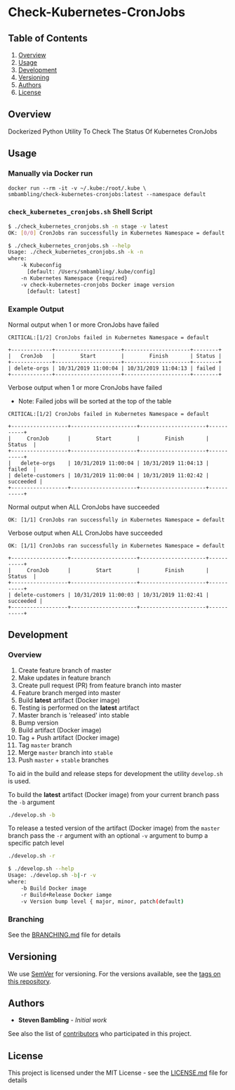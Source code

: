 # Check-Kubernetes-CronJobs

## Table of Contents

1. [Overview](#overview)
1. [Usage](#usage)
1. [Development](#development)
1. [Versioning](#versioning)
1. [Authors](#authors)
1. [License](#license)

## Overview

Dockerized Python Utility To Check The Status Of Kubernetes CronJobs

## Usage

### Manually via Docker run

```
docker run --rm -it -v ~/.kube:/root/.kube \
smbambling/check-kubernetes-cronjobs:latest --namespace default
```

### `check_kubernetes_cronjobs.sh` Shell Script

```bash
$ ./check_kubernetes_cronjobs.sh -n stage -v latest
OK: [0/0] CronJobs ran successfully in Kubernetes Namespace = default
```

```bash
$ ./check_kubernetes_cronjobs.sh --help
Usage: ./check_kubernetes_cronjobs.sh -k -n
where:
    -k Kubeconfig
      [default: /Users/smbambling/.kube/config]
    -n Kubernetes Namespace {required}
    -v check-kubernetes-cronjobs Docker image version
      [default: latest]
```


### Example Output

Normal output when 1 or more CronJobs have failed

```
CRITICAL:[1/2] CronJobs failed in Kubernetes Namespace = default

+-------------+---------------------+---------------------+--------+
|   CronJob   |        Start        |        Finish       | Status |
+-------------+---------------------+---------------------+--------+
| delete-orgs | 10/31/2019 11:00:04 | 10/31/2019 11:04:13 | failed |
+-------------+---------------------+---------------------+--------+
```

Verbose output when 1 or more CronJobs have failed

 * Note: Failed jobs will be sorted at the top of the table

```
CRITICAL:[1/2] CronJobs failed in Kubernetes Namespace = default

+------------------+---------------------+---------------------+-----------+
|     CronJob      |        Start        |        Finish       |   Status  |
+------------------+---------------------+---------------------+-----------+
|   delete-orgs    | 10/31/2019 11:00:04 | 10/31/2019 11:04:13 |   failed  |
| delete-customers | 10/31/2019 11:00:04 | 10/31/2019 11:02:42 | succeeded |
+------------------+---------------------+---------------------+-----------+
```

Normal output when ALL CronJobs have succeeded

```
OK: [1/1] CronJobs ran successfully in Kubernetes Namespace = default
```

Verbose output when ALL CronJobs have succeeded

```
OK: [1/1] CronJobs ran successfully in Kubernetes Namespace = default

+------------------+---------------------+---------------------+-----------+
|     CronJob      |        Start        |        Finish       |   Status  |
+------------------+---------------------+---------------------+-----------+
| delete-customers | 10/31/2019 11:00:03 | 10/31/2019 11:02:41 | succeeded |
+------------------+---------------------+---------------------+-----------+
```

## Development

### Overview

1. Create feature branch of master
1. Make updates in feature branch
1. Create pull request (PR) from feature branch into master
1. Feature branch merged into master
1. Build **latest** artifact (Docker image)
1. Testing is performed on the **latest** artifact
1. Master branch is 'released' into stable
  1. Bump version
  1. Build artifact (Docker image)
  1. Tag + Push artifact (Docker image)
  1. Tag `master` branch
  1. Merge `master` branch into `stable`
  1. Push `master` + `stable` branches

To aid in the build and release steps for development the utility `develop.sh` is used.

To build the **latest** artifact (Docker image) from your current branch pass the `-b` argument 

```bash 
./develop.sh -b
```

To release a tested version of the artifact (Docker image) from the `master` branch pass the `-r` argument with an optional `-v` argument to bump a specific patch level

```bash
./develop.sh -r
```
```bash
$ ./develop.sh --help
Usage: ./develop.sh -b|-r -v
where:
    -b Build Docker image
    -r Build+Release Docker iamge
    -v Version bump level { major, minor, patch(default) 
```

### Branching

See the [BRANCHING.md](./docs/BRANCHING.md) file for details

## Versioning

We use [SemVer](http://semver.org/) for versioning. For the versions available, see the [tags on this repository](https://github.com/smbambling/check-kubernetes-cronjobs/tags). 

## Authors

* **Steven Bambling** - *Initial work*

See also the list of [contributors](https://github.com/smbambling/check-kubernetes-cronjobs/contributors) who participated in this project.

## License

This project is licensed under the MIT License - see the [LICENSE.md](./LICENSE.md) file for details
